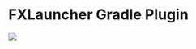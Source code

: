 # FXLauncher Gradle Plugin

![](https://api.bintray.com/packages/edvin/maven/fxlauncher-gradle-plugin/images/download.svg)

